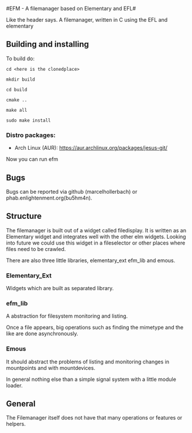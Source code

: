 #EFM - A filemanager based on Elementary and EFL#

Like the header says. A filemanager, written in C using the EFL and elementary

## Building and installing ##

To build do:
```
cd <here is the clonedplace> 

mkdir build 

cd build 

cmake .. 

make all 

sudo make install

```

### Distro packages:

* Arch Linux (AUR): https://aur.archlinux.org/packages/jesus-git/

Now you can run efm
## Bugs ##

Bugs can be reported via github (marcelhollerbach) or phab.enlightenment.org(bu5hm4n).

## Structure ##

The filemanager is built out of a widget called filedisplay. It is written as an Elementary widget and integrates well with the other elm widgets. Looking into future we could use this widget in a fileselector or other places where files need to be crawled.

There are also three little libraries, elementary_ext efm_lib and emous.

### Elementary_Ext ###

Widgets which are built as separated library.

### efm_lib ###

A abstraction for filesystem monitoring and listing.

Once a file appears, big operations such as finding the mimetype and the like are done asynchronously. 

### Emous ###

It should abstract the problems of listing and monitoring changes in mountpoints and with mountdevices.

In general nothing else than a simple signal system with a little module loader.

## General ##

The Filemanager itself does not have that many operations or features or helpers.
